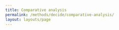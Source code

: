 ```yaml
---
title: Comparative analysis
permalink: /methods/decide/comparative-analysis/
layout: layouts/page
---
```

